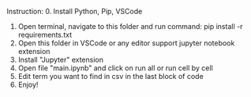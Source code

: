 Instruction:
0. Install Python, Pip, VSCode
1. Open terminal, navigate to this folder and run command: pip install -r requirements.txt
2. Open this folder in VSCode or any editor support jupyter notebook extension
3. Install "Jupyter" extension
4. Open file "main.ipynb" and click on run all or run cell by cell
5. Edit term you want to find in csv in the last block of code
6. Enjoy!